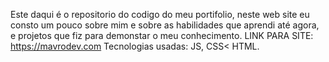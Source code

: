 Este daqui é o repositorio do codigo do meu portifolio, neste web site eu consto um pouco sobre mim e sobre as habilidades que aprendi até agora, e projetos que fiz para demonstar o meu conhecimento.
LINK PARA SITE: https://mavrodev.com
Tecnologias usadas: JS, CSS< HTML.
